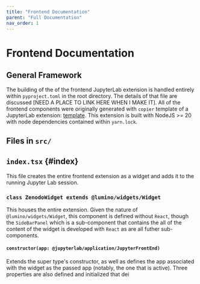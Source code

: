 ```yaml
---
title: "Frontend Documentation"
parent: "Full Documentation"
nav_order: 1
---
```


# Frontend Documentation

## General Framework
The building of the of the frontend JupyterLab extension is handled entirely within `pyproject.toml` in the root directory. The details of that file are discussed [NEED A PLACE TO LINK HERE WHEN I MAKE IT]. All of the frontend components were originally generated with `copier` template of a JupyterLab extension: [template](https://github.com/jupyterlab/extension-template). This extension is built with NodeJS >= 20 with node dependencies contained within `yarn.lock`.

## Files in `src/`

## `index.tsx` {#index}
This file creates the entire frontend extension as a widget and adds it to the running Jupyter Lab session.

### `class ZenodoWidget extends @lumino/widgets/Widget`
This houses the entire extension. Given the nature of `@lumino/widgets/Widget`, this component is defined without `React`, though the `SideBarPanel` which is a sub-component that contains the all of the content of the widget is developed with `React` as are all futher sub-components.

#### `constructor(app: @jupyterlab/application/JupyterFrontEnd)`
Extends the super type's constructor, as well as defines the app associated with the widget as the passed app (notably, the one that is active). Three properties are also defined and initialized that dei